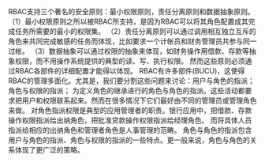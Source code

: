 
RBAC支持三个著名的安全原则：最小权限原则，责任分离原则和数据抽象原则。
（1）最小权限原则之所以被RBAC所支持，是因为RBAC可以将其角色配置成其完成任务所需要的最小的权限集。
（2）责任分离原则可以通过调用相互独立互斥的角色来共同完成敏感的任务而体现，比如要求一个计帐员和财务管理员共参与同一过帐。
（3）数据抽象可以通过权限的抽象来体现，如财务操作用借款、存款等抽象权限，而不用操作系统提供的典型的读、写、执行权限。
然而这些原则必须通过RBAC各部件的详细配置才能得以体现。
RBAC有许多部件(BUCU)，这使得RBAC的管理多面化。尤其是，我们要分割这些问题来讨论：用户与角色的指派；角色与权限的指派；
为定义角色的继承进行的角色与角色的指派。这些活动都要求把用户和权限联系起来。然而在很多情况下它们最好由不同的管理员或管理角色来做。
对角色指派权限是典型的应用管理者的职责。银行应用中，把借款、存款操作权限指派给出纳角色，把批准贷款操作权限指派给经理角色。
而将具体人员指派给相应的出纳角色和管理者角色是人事管理的范畴。
角色与角色的指派包含用户与角色的指派、角色与权限的指派的一些特点。更一般来说，角色与角色的关系体现了更广泛的策略。
